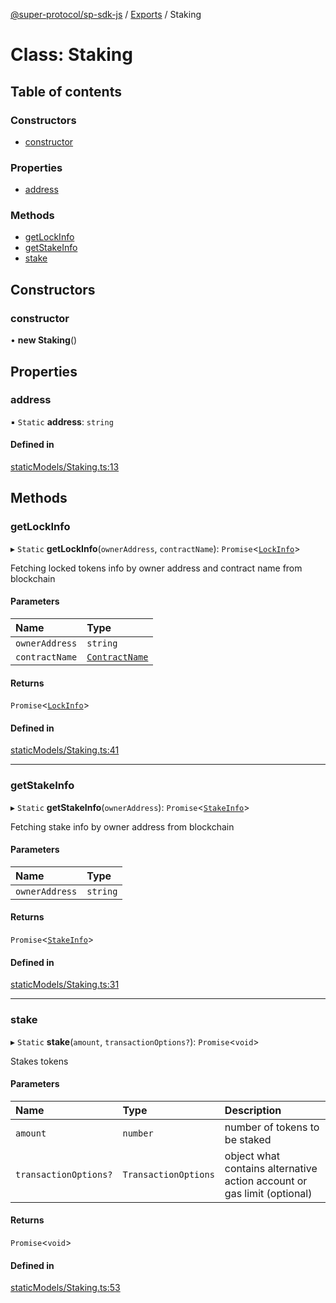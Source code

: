 [@super-protocol/sp-sdk-js](../README.md) / [Exports](../modules.md) / Staking

# Class: Staking

## Table of contents

### Constructors

- [constructor](Staking.md#constructor)

### Properties

- [address](Staking.md#address)

### Methods

- [getLockInfo](Staking.md#getlockinfo)
- [getStakeInfo](Staking.md#getstakeinfo)
- [stake](Staking.md#stake)

## Constructors

### constructor

• **new Staking**()

## Properties

### address

▪ `Static` **address**: `string`

#### Defined in

[staticModels/Staking.ts:13](https://github.com/Super-Protocol/sp-sdk-js/blob/4201548/src/staticModels/Staking.ts#L13)

## Methods

### getLockInfo

▸ `Static` **getLockInfo**(`ownerAddress`, `contractName`): `Promise`<[`LockInfo`](../modules.md#lockinfo)\>

Fetching locked tokens info by owner address and contract name from blockchain

#### Parameters

| Name | Type |
| :------ | :------ |
| `ownerAddress` | `string` |
| `contractName` | [`ContractName`](../enums/ContractName.md) |

#### Returns

`Promise`<[`LockInfo`](../modules.md#lockinfo)\>

#### Defined in

[staticModels/Staking.ts:41](https://github.com/Super-Protocol/sp-sdk-js/blob/4201548/src/staticModels/Staking.ts#L41)

___

### getStakeInfo

▸ `Static` **getStakeInfo**(`ownerAddress`): `Promise`<[`StakeInfo`](../modules.md#stakeinfo)\>

Fetching stake info by owner address from blockchain

#### Parameters

| Name | Type |
| :------ | :------ |
| `ownerAddress` | `string` |

#### Returns

`Promise`<[`StakeInfo`](../modules.md#stakeinfo)\>

#### Defined in

[staticModels/Staking.ts:31](https://github.com/Super-Protocol/sp-sdk-js/blob/4201548/src/staticModels/Staking.ts#L31)

___

### stake

▸ `Static` **stake**(`amount`, `transactionOptions?`): `Promise`<`void`\>

Stakes tokens

#### Parameters

| Name | Type | Description |
| :------ | :------ | :------ |
| `amount` | `number` | number of tokens to be staked |
| `transactionOptions?` | `TransactionOptions` | object what contains alternative action account or gas limit (optional) |

#### Returns

`Promise`<`void`\>

#### Defined in

[staticModels/Staking.ts:53](https://github.com/Super-Protocol/sp-sdk-js/blob/4201548/src/staticModels/Staking.ts#L53)
